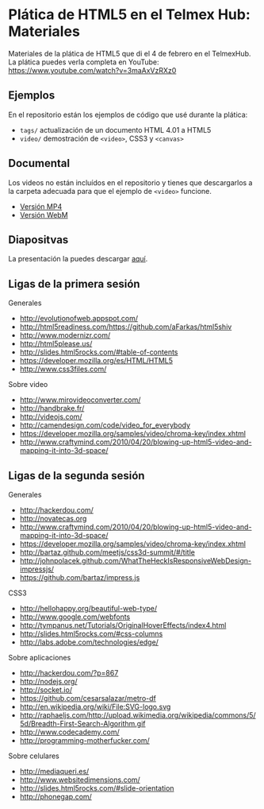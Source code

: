 Plática de HTML5 en el Telmex Hub: Materiales
=============================================

Materiales de la plática de HTML5 que di el 4 de febrero en el TelmexHub. La plática puedes verla completa en YouTube: https://www.youtube.com/watch?v=3maAxVzRXz0

Ejemplos
-------

En el repositorio están los ejemplos de código que usé durante la plática:

* `tags/` actualización de un documento HTML 4.01 a HTML5
* `video/` demostración de `<video>`, CSS3 y `<canvas>`

Documental
----------

Los videos no están incluídos en el repositorio y tienes que descargarlos a la carpeta adecuada para que el ejemplo de
`<video>` funcione.

*  [Versión MP4](https://s3-us-west-1.amazonaws.com/nerdzila/html5-telmexhub/documental.mp4)
*  [Versión WebM](https://s3-us-west-1.amazonaws.com/nerdzila/html5-telmexhub/documental.webm)

Diapositvas
------------

La presentación la puedes descargar [aquí](https://s3-us-west-1.amazonaws.com/nerdzila/html5-telmexhub/html5.pdf).

Ligas de la primera sesión
-----

Generales

*  http://evolutionofweb.appspot.com/
*  http://html5readiness.com/https://github.com/aFarkas/html5shiv
*  http://www.modernizr.com/
*  http://html5please.us/
*  http://slides.html5rocks.com/#table-of-contents
*  https://developer.mozilla.org/es/HTML/HTML5
*  http://www.css3files.com/

Sobre video

* http://www.mirovideoconverter.com/
* http://handbrake.fr/
* http://videojs.com/
* http://camendesign.com/code/video_for_everybody
* https://developer.mozilla.org/samples/video/chroma-key/index.xhtml
* http://www.craftymind.com/2010/04/20/blowing-up-html5-video-and-mapping-it-into-3d-space/

Ligas de la segunda sesión
-----

Generales

* http://hackerdou.com/
* http://novatecas.org
* http://www.craftymind.com/2010/04/20/blowing-up-html5-video-and-mapping-it-into-3d-space/
* https://developer.mozilla.org/samples/video/chroma-key/index.xhtml
* http://bartaz.github.com/meetjs/css3d-summit/#/title
* http://johnpolacek.github.com/WhatTheHeckIsResponsiveWebDesign-impressjs/
* https://github.com/bartaz/impress.js

CSS3

* http://hellohappy.org/beautiful-web-type/
* http://www.google.com/webfonts
* http://tympanus.net/Tutorials/OriginalHoverEffects/index4.html
* http://slides.html5rocks.com/#css-columns
* http://labs.adobe.com/technologies/edge/

Sobre aplicaciones

* http://hackerdou.com/?p=867
* http://nodejs.org/
* http://socket.io/
* https://github.com/cesarsalazar/metro-df
* http://en.wikipedia.org/wiki/File:SVG-logo.svg
* http://raphaeljs.com/http://upload.wikimedia.org/wikipedia/commons/5/5d/Breadth-First-Search-Algorithm.gif
* http://www.codecademy.com/
* http://programming-motherfucker.com/

Sobre celulares

* http://mediaqueri.es/
* http://www.websitedimensions.com/
* http://slides.html5rocks.com/#slide-orientation
* http://phonegap.com/
